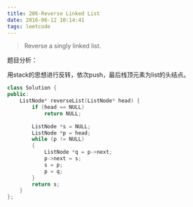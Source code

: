 ```yaml
---
title: 206-Reverse Linked List
date: 2016-06-12 10:14:41
tags: leetcode
---
```


> Reverse a singly linked list.

题目分析：

用stack的思想进行反转，依次push，最后栈顶元素为list的头结点。

```c++
class Solution {
public:
    ListNode* reverseList(ListNode* head) {
        if (head == NULL)
            return NULL;
            
        ListNode *s = NULL;
        ListNode *p = head;
        while (p != NULL)
        {
            ListNode *q = p->next;
            p->next = s;
            s = p;
            p = q;
        }
        return s;
    }
};
```
